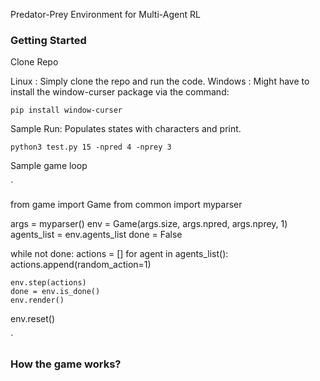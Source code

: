 ﻿Predator-Prey Environment for Multi-Agent RL

### Getting Started

Clone Repo

Linux : Simply clone the repo and run the code.
Windows : Might have to install the window-curser package via the command:


`
pip install window-curser
`

Sample Run: Populates states with characters and print.

`
python3 test.py 15 -npred 4 -nprey 3
`

Sample game loop

`

from game import Game 
from common import myparser

args = myparser()
env = Game(args.size, args.npred, args.nprey, 1) 
agents_list = env.agents_list
done = False

while not done:
    actions = []
    for agent in agents_list():
        actions.append(random_action=1)

    env.step(actions)
    done = env.is_done()
    env.render()

env.reset()     

`


### How the game works?
